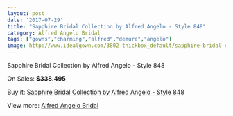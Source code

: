 ```yaml
---
layout: post
date: '2017-07-29'
title: "Sapphire Bridal Collection by Alfred Angelo - Style 848"
category: Alfred Angelo Bridal
tags: ["gowns","charming","alfred","demure","angelo"]
image: http://www.idealgown.com/3802-thickbox_default/sapphire-bridal-collection-by-alfred-angelo-style-848.jpg
---
```

Sapphire Bridal Collection by Alfred Angelo - Style 848

On Sales: **$338.495**
<a href="https://www.idealgown.com/en/alfred-angelo-bridal/1778-sapphire-bridal-collection-by-alfred-angelo-style-848.html"><amp-img layout="responsive" width="600" height="600" src="//www.idealgown.com/3802-thickbox_default/sapphire-bridal-collection-by-alfred-angelo-style-848.jpg" alt="Sapphire Bridal Collection by Alfred Angelo - Style 848 0" /></a>
<a href="https://www.idealgown.com/en/alfred-angelo-bridal/1778-sapphire-bridal-collection-by-alfred-angelo-style-848.html"><amp-img layout="responsive" width="600" height="600" src="//www.idealgown.com/3803-thickbox_default/sapphire-bridal-collection-by-alfred-angelo-style-848.jpg" alt="Sapphire Bridal Collection by Alfred Angelo - Style 848 1" /></a>

Buy it: [Sapphire Bridal Collection by Alfred Angelo - Style 848](https://www.idealgown.com/en/alfred-angelo-bridal/1778-sapphire-bridal-collection-by-alfred-angelo-style-848.html "Sapphire Bridal Collection by Alfred Angelo - Style 848")

View more: [Alfred Angelo Bridal](https://www.idealgown.com/en/28-alfred-angelo-bridal "Alfred Angelo Bridal")